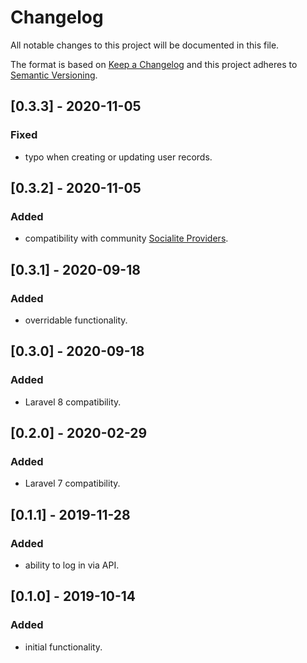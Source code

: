 # Changelog
All notable changes to this project will be documented in this file.

The format is based on [Keep a Changelog](http://keepachangelog.com/en/1.0.0/)
and this project adheres to [Semantic Versioning](http://semver.org/spec/v2.0.0.html).

## [0.3.3] - 2020-11-05
### Fixed
- typo when creating or updating user records.

## [0.3.2] - 2020-11-05
### Added
- compatibility with community [Socialite Providers](https://socialiteproviders.com).

## [0.3.1] - 2020-09-18
### Added
- overridable functionality.

## [0.3.0] - 2020-09-18
### Added
- Laravel 8 compatibility.

## [0.2.0] - 2020-02-29
### Added
- Laravel 7 compatibility.

## [0.1.1] - 2019-11-28
### Added
- ability to log in via API.

## [0.1.0] - 2019-10-14
### Added
- initial functionality.
